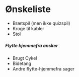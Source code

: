 # Ønskeliste
- Brætspil (men ikke quizspil)
- Kroge til kabler
- Stol

##### Flytte hjemmefra ønsker
- Brugt Cykel
- Bidetang
- Andre flytte-hjemmefra sager
